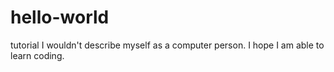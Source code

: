 # hello-world
tutorial
I wouldn't describe myself as a computer person.  I hope I am able to learn coding.  
